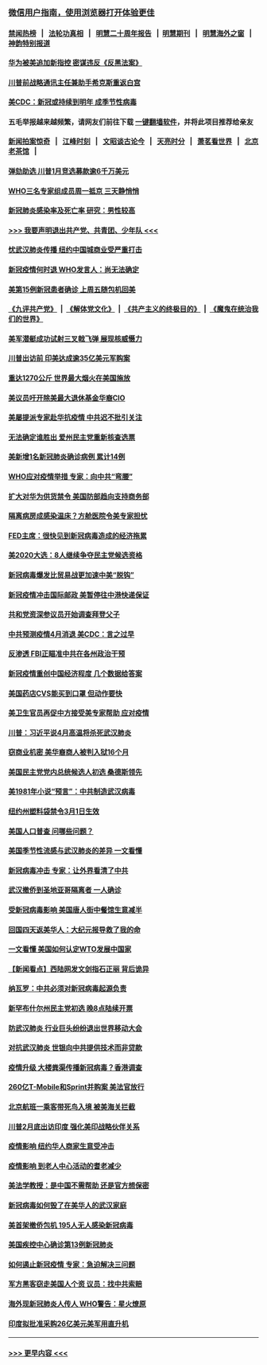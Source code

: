 ### [微信用户指南，使用浏览器打开体验更佳](https://github.com/gfw-breaker/banned-news1/blob/master/indexes/wechat-guide.md?t=0)
#### [禁闻热榜](热点新闻.md?t=0)  &nbsp;&nbsp;|&nbsp;&nbsp; [法轮功真相](https://github.com/gfw-breaker/truth/blob/master/README.md?t=0) &nbsp;&nbsp;|&nbsp;&nbsp; [明慧二十周年报告](https://github.com/gfw-breaker/mh-reports/blob/master/README.md?t=0) &nbsp;&nbsp;|&nbsp;&nbsp;[明慧期刊](https://github.com/gfw-breaker/mh-qikan) &nbsp;&nbsp;|&nbsp;&nbsp; [明慧海外之窗](https://github.com/gfw-breaker/mh-news/blob/master/README.md?t=0) &nbsp;&nbsp;|&nbsp;&nbsp; [神韵特别报道](https://github.com/gfw-breaker/mh-news/blob/master/shenyun.md?t=0)
#### [华为被美追加新指控 密谋违反《反黑法案》](../pages/nsc412/n11867191.md?t=02140644) 
#### [川普前战略通讯主任兼助手希克斯重返白宫](../pages/nsc412/n11867104.md?t=02140644) 
#### [美CDC：新冠或持续到明年 成季节性病毒](../pages/nsc412/n11867279.md?t=02140644) 
#### 五毛举报越来越频繁，请网友们前往下载 [一键翻墙软件](https://github.com/gfw-breaker/ssr-accounts)，并将此项目推荐给亲友
#### [新闻拍案惊奇](https://github.com/gfw-breaker/banned-news1/blob/master/pages/link4.md) &nbsp;&nbsp;|&nbsp;&nbsp; [江峰时刻](https://github.com/gfw-breaker/banned-news1/blob/master/pages/link4.md) &nbsp;&nbsp;|&nbsp;&nbsp; [文昭谈古论今](https://github.com/gfw-breaker/banned-news1/blob/master/pages/link4.md) &nbsp;&nbsp;|&nbsp;&nbsp; [天亮时分](https://github.com/gfw-breaker/banned-news1/blob/master/pages/link4.md) &nbsp;&nbsp;|&nbsp;&nbsp; [萧茗看世界](https://github.com/gfw-breaker/banned-news1/blob/master/pages/link4.md) &nbsp;&nbsp;|&nbsp;&nbsp; [北京老茶馆](https://github.com/gfw-breaker/banned-news1/blob/master/pages/link4.md) &nbsp;&nbsp;|&nbsp;&nbsp; 
#### [弹劾助选 川普1月竞选募款逾6千万美元](../pages/nsc412/n11866950.md?t=02140644) 
#### [WHO三名专家组成员周一抵京 三天静悄悄](../pages/nsc412/n11866947.md?t=02140644) 
#### [新冠肺炎感染率及死亡率 研究：男性较高](../pages/nsc412/n11866956.md?t=02140644) 
#### [>>> 我要声明退出共产党、共青团、少年队 <<<](https://github.com/begood0513/goodnews/blob/master/quit/letter.md) 
#### [忧武汉肺炎传播 纽约中国城商业受严重打击](../pages/nsc412/n11866902.md?t=02140644) 
#### [新冠疫情何时退 WHO发言人：尚无法确定](../pages/nsc412/n11866864.md?t=02140644) 
#### [美第15例新冠患者确诊 上周五随包机回美](../pages/nsc412/n11866852.md?t=02140644) 
#### [《九评共产党》](https://github.com/begood0513/9ping.md/blob/master/README.md) &nbsp;|&nbsp; [《解体党文化》](../../../../jtdwh.md/blob/master/README.md)  &nbsp;|&nbsp; [《共产主义的终极目的》](../../../../gczydzjmd.md/blob/master/README.md) &nbsp;|&nbsp; [《魔鬼在统治我们的世界》](../../../../mgztzwmdsj.md/blob/master/README.md) 
#### [美军潜艇成功试射三叉戟飞弹 展现核威慑力](../pages/nsc412/n11866046.md?t=02140644) 
#### [川普出访前 印美达成逾35亿美元军购案](../pages/nsc412/n11865444.md?t=02140644) 
#### [重达1270公斤 世界最大烟火在美国施放](../pages/nsc412/n11865198.md?t=02140644) 
#### [美议员吁开除美最大退休基金华裔CIO](../pages/nsc412/n11865230.md?t=02140644) 
#### [美屡提派专家赴华抗疫情 中共迟不批引关注](../pages/nsc412/n11864719.md?t=02140644) 
#### [无法确定谁胜出 爱州民主党重新核查选票](../pages/nsc412/n11864830.md?t=02140644) 
#### [美新增1名新冠肺炎确诊病例 累计14例](../pages/nsc412/n11864893.md?t=02140644) 
#### [WHO应对疫情举措 专家：向中共“弯腰”](../pages/nsc412/n11864727.md?t=02140644) 
#### [扩大对华为供货禁令 美国防部趋向支持商务部](../pages/nsc412/n11864773.md?t=02140644) 
#### [隔离病房成感染温床？方舱医院令美专家担忧](../pages/nsc412/n11864575.md?t=02140644) 
#### [FED主席：很快见到新冠病毒造成的经济拖累](../pages/nsc412/n11864507.md?t=02140644) 
#### [美2020大选：8人继续争夺民主党候选资格](../pages/nsc412/n11864327.md?t=02140644) 
#### [新冠病毒爆发比贸易战更加速中美“脱钩”](../pages/nsc412/n11864470.md?t=02140644) 
#### [新冠疫情冲击国际邮政 美暂停往中港快递保证](../pages/nsc412/n11864207.md?t=02140644) 
#### [共和党资深参议员开始调查拜登父子](../pages/nsc412/n11863984.md?t=02140644) 
#### [中共预测疫情4月消退 美CDC：言之过早](../pages/nsc412/n11864310.md?t=02140644) 
#### [反渗透 FBI正瞄准中共在各州政治干预](../pages/nsc412/n11864300.md?t=02140644) 
#### [新冠疫情重创中国经济程度 几个数据给答案](../pages/nsc412/n11864203.md?t=02140644) 
#### [美国药店CVS能买到口罩 但动作要快](../pages/nsc412/n11862438.md?t=02140644) 
#### [美卫生官员再促中方接受美专家帮助 应对疫情](../pages/nsc412/n11864043.md?t=02140644) 
#### [川普：习近平说4月高温将杀死武汉肺炎](../pages/nsc412/n11860814.md?t=02140644) 
#### [窃商业机密 美华裔商人被判入狱16个月](../pages/nsc412/n11863911.md?t=02140644) 
#### [美国民主党党内总统候选人初选 桑德斯领先](../pages/nsc412/n11863475.md?t=02140644) 
#### [美1981年小说“预言”：中共制造武汉病毒](../pages/nsc412/n11863306.md?t=02140644) 
#### [纽约州塑料袋禁令3月1日生效](../pages/nsc412/n11862832.md?t=02140644) 
#### [美国人口普查  问哪些问题？](../pages/nsc412/n11862808.md?t=02140644) 
#### [美国季节性流感与武汉肺炎的差异 一文看懂](../pages/nsc412/n11862428.md?t=02140644) 
#### [新冠病毒冲击 专家：让外界看清了中共](../pages/nsc412/n11862280.md?t=02140644) 
#### [武汉撤侨到圣地亚哥隔离者 一人确诊](../pages/nsc412/n11862460.md?t=02140644) 
#### [受新冠病毒影响 美国唐人街中餐馆生意减半](../pages/nsc412/n11861940.md?t=02140644) 
#### [回国四天返美华人：大纪元报导救了我的命](../pages/nsc412/n11862181.md?t=02140644) 
#### [一文看懂 美国如何认定WTO发展中国家](../pages/nsc412/n11862051.md?t=02140644) 
#### [【新闻看点】西陆网发文剑指石正丽 背后诡异](../pages/nsc412/n11861792.md?t=02140644) 
#### [纳瓦罗：中共必须对新冠病毒起源负责](../pages/nsc412/n11861810.md?t=02140644) 
#### [新罕布什尔州民主党初选 晚8点陆续开票](../pages/nsc412/n11861872.md?t=02140644) 
#### [防武汉肺炎 行业巨头纷纷退出世界移动大会](../pages/nsc412/n11861795.md?t=02140644) 
#### [对抗武汉肺炎 世银向中共提供技术而非贷款](../pages/nsc412/n11861652.md?t=02140644) 
#### [疫情升级 大楼粪渠传播新冠病毒？香港调查](../pages/nsc412/n11861556.md?t=02140644) 
#### [260亿T-Mobile和Sprint并购案 美法官放行](../pages/nsc412/n11861511.md?t=02140644) 
#### [北京航班一乘客带死鸟入境 被美海关拦截](../pages/nsc412/n11861317.md?t=02140644) 
#### [川普2月底出访印度 强化美印战略伙伴关系](../pages/nsc412/n11860557.md?t=02140644) 
#### [疫情影响  纽约华人商家生意受冲击](../pages/nsc412/n11860284.md?t=02140644) 
#### [疫情影响  到老人中心活动的耆老减少](../pages/nsc412/n11860199.md?t=02140644) 
#### [美法学教授：是中国不需帮助 还是官方想保密](../pages/nsc412/n11859492.md?t=02140644) 
#### [新冠病毒如何毁了在美华人的武汉家庭](../pages/nsc412/n11859524.md?t=02140644) 
#### [美首架撤侨包机 195人无人感染新冠病毒](../pages/nsc412/n11859908.md?t=02140644) 
#### [美国疾控中心确诊第13例新冠肺炎](../pages/nsc412/n11859966.md?t=02140644) 
#### [如何遏止新冠疫情 专家：急迫解决三问题](../pages/nsc412/n11859685.md?t=02140644) 
#### [军方黑客窃走美国人个资 议员：找中共索赔](../pages/nsc412/n11859371.md?t=02140644) 
#### [海外现新冠肺炎人传人 WHO警告：星火燎原](../pages/nsc412/n11859252.md?t=02140644) 
#### [印度拟批准采购26亿美元美军用直升机](../pages/nsc412/n11859143.md?t=02140644) 

----
#### [ >>> 更早内容 <<< ](../indexes/nsc412-earlier.md)
